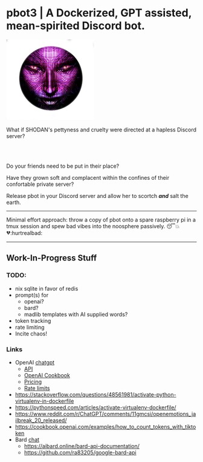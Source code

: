 # pbot3 | A Dockerized, GPT assisted, mean-spirited Discord bot. 

![](shodan_transparent.png)

What if SHODAN's pettyness and cruelty were directed at a hapless Discord server?

<br><br>

Do your friends need to be put in their place?

Have they grown soft and complacent within the confines of their confortable private server?

Release pbot in your Discord server and allow her to scortch ***and*** salt the earth.

-----

Minimal effort approach: throw a copy of pbot onto a spare raspberry pi in a tmux session and spew bad vibes into the noosphere passively. :sleeping::boom::broken_heart::hurtrealbad:

-----

## Work-In-Progress Stuff

### TODO:

- nix sqlite in favor of redis
- prompt(s) for 
  - openai?
  - bard?
  - madlib templates with AI supplied words?
- token tracking
- rate limiting
- Incite chaos!

### Links

- OpenAI [chatgpt](https://chat.openai.com/)
  - [API](https://platform.openai.com/docs/overview)
  - [OpenAI Cookbook](https://cookbook.openai.com/)
  - [Pricing](https://openai.com/pricing)
  - [Rate limits](https://platform.openai.com/docs/guides/rate-limits/?context=tier-free)
- https://stackoverflow.com/questions/48561981/activate-python-virtualenv-in-dockerfile
- https://pythonspeed.com/articles/activate-virtualenv-dockerfile/
- https://www.reddit.com/r/ChatGPT/comments/11gmcsi/openemotions_jailbreak_20_released/
- https://cookbook.openai.com/examples/how_to_count_tokens_with_tiktoken
- Bard [chat](https://bard.google.com/chat)
    - https://aibard.online/bard-api-documentation/
    - https://github.com/ra83205/google-bard-api


